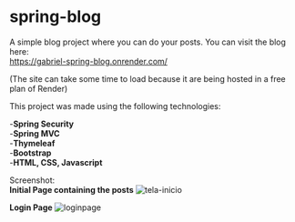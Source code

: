 # spring-blog

A simple blog project where you can do your posts.
You can visit the blog here:<br>
https://gabriel-spring-blog.onrender.com/

(The site can take some time to load because it are being hosted in a free plan of Render)

This project was made using the following technologies:

  -**Spring Security**<br>
  -**Spring MVC**<br>
  -**Thymeleaf**<br>
  -**Bootstrap**<br>
  -**HTML, CSS, Javascript**<br>

Screenshot:<br>
**Initial Page containing the posts**
![tela-inicio](https://user-images.githubusercontent.com/74604806/221670083-33c82761-5266-42ac-a1e2-fac9033e070c.png)

**Login Page**
![loginpage](https://user-images.githubusercontent.com/74604806/221671672-3465ca86-aa49-4f06-bf67-6b295f838e7c.PNG)
